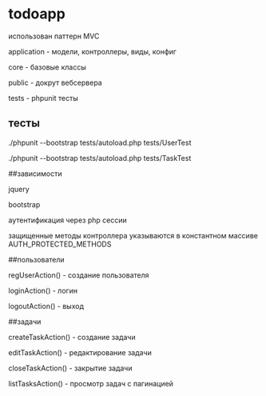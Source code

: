 # todoapp

использован паттерн MVC

application - модели, контроллеры, виды, конфиг

core - базовые классы

public - докрут вебсервера

tests - phpunit тесты

## тесты
./phpunit --bootstrap tests/autoload.php tests/UserTest

./phpunit --bootstrap tests/autoload.php tests/TaskTest

##зависимости

jquery

bootstrap

аутентификация через php сессии

защищенные методы контроллера указываются в константном массиве AUTH_PROTECTED_METHODS

##пользователи

regUserAction() - создание пользователя

loginAction() - логин

logoutAction() - выход

##задачи

createTaskAction() - создание задачи

editTaskAction() - редактирование задачи

closeTaskAction() - закрытие задачи

listTasksAction() - просмотр задач с пагинацией


